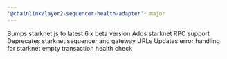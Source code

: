 ```yaml
---
'@chainlink/layer2-sequencer-health-adapter': major
---
```


Bumps starknet.js to latest 6.x beta version
Adds starknet RPC support
Deprecates starknet sequencer and gateway URLs
Updates error handling for starknet empty transaction health check
